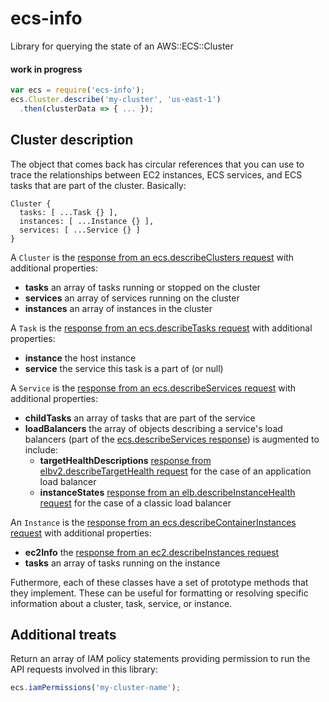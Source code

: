 # ecs-info

Library for querying the state of an AWS::ECS::Cluster

#### work in progress

```js
var ecs = require('ecs-info');
ecs.Cluster.describe('my-cluster', 'us-east-1')
  .then(clusterData => { ... });
```

## Cluster description

The object that comes back has circular references that you can use to trace the
relationships between EC2 instances, ECS services, and ECS tasks that are part
of the cluster. Basically:

```
Cluster {
  tasks: [ ...Task {} ],
  instances: [ ...Instance {} ],
  services: [ ...Service {} ]
}
```

A `Cluster` is the [response from an ecs.describeClusters request](http://docs.aws.amazon.com/AWSJavaScriptSDK/latest/AWS/ECS.html#describeClusters-property) with additional properties:
- **tasks** an array of tasks running or stopped on the cluster
- **services** an array of services running on the cluster
- **instances** an array of instances in the cluster

A `Task` is the [response from an ecs.describeTasks request](http://docs.aws.amazon.com/AWSJavaScriptSDK/latest/AWS/ECS.html#describeTasks-property) with additional properties:
- **instance** the host instance
- **service** the service this task is a part of (or null)

A `Service` is the [response from an ecs.describeServices request](http://docs.aws.amazon.com/AWSJavaScriptSDK/latest/AWS/ECS.html#describeServices-property) with additional properties:
- **childTasks** an array of tasks that are part of the service
- **loadBalancers** the array of objects describing a service's load balancers (part of the [ecs.describeServices response](http://docs.aws.amazon.com/AWSJavaScriptSDK/latest/AWS/ECS.html#describeServices-property)) is augmented to include:
  - **targetHealthDescriptions** [response from elbv2.describeTargetHealth request](http://docs.aws.amazon.com/AWSJavaScriptSDK/latest/AWS/ELBv2.html#describeTargetHealth-property) for the case of an application load balancer
  - **instanceStates** [response from an elb.describeInstanceHealth request](http://docs.aws.amazon.com/AWSJavaScriptSDK/latest/AWS/ELB.html#describeInstanceHealth-property) for the case of a classic load balancer

An `Instance` is the [response from an ecs.describeContainerInstances request](http://docs.aws.amazon.com/AWSJavaScriptSDK/latest/AWS/ECS.html#describeContainerInstances-property) with additional properties:
- **ec2Info** the [response from an ec2.describeInstances request](http://docs.aws.amazon.com/AWSJavaScriptSDK/latest/AWS/EC2.html#describeInstances-property)
- **tasks** an array of tasks running on the instance

Futhermore, each of these classes have a set of prototype methods that they implement. These can be useful for formatting or resolving specific information about a cluster, task, service, or instance.

## Additional treats

Return an array of IAM policy statements providing permission to run the API requests involved in this library:

```js
ecs.iamPermissions('my-cluster-name');
```
